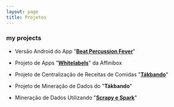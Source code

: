 ```yaml
---
layout: page
title: Projetos
---
```


### my projects

- Versão Android do App "**[Beat Percussion Fever](https://play.google.com/store/apps/details?id=br.com.discoazul.beatpercussion)**"

- Projeto de Apps "**[Whitelabels](https://play.google.com/store/apps/developer?id=Affinibox+Brasil+Tecnologia)**" da Affinibox

- Projeto de Centralização de Receitas de Comidas "**[Tákbando](https://takbando.herokuapp.com)**"

- Projeto de Mineração de Dados do "**Tákbando**"

- Mineração de Dados Utilizando "**[Scrapy e Spark](http://slides.com/lucasnascimento-1/web-crawler#/)**"